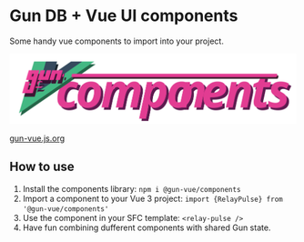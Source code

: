 # Gun DB + Vue UI components

Some handy vue components to import into your project.

![@gun-vue logo](https://raw.githubusercontent.com/DeFUCC/gun-vue/master/_public/media/svg/components.svg)

[gun-vue.js.org](https://gun-vue.js.org)

## How to use

1. Install the components library: `npm i @gun-vue/components`
2. Import a component to your Vue 3 project: `import {RelayPulse} from '@gun-vue/components'`
3. Use the component in your SFC template: `<relay-pulse />`
4. Have fun combining dufferent components with shared Gun state.
